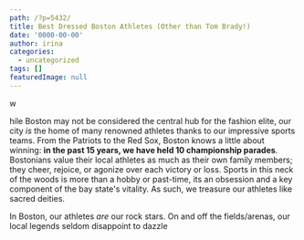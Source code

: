 ```yaml
---
path: /?p=5432/
title: Best Dressed Boston Athletes (Other than Tom Brady!)
date: '0000-00-00'
author: irina
categories:
  - uncategorized
tags: []
featuredImage: null
---
```

w

hile Boston may not be considered the central hub for the fashion elite, our city _is_ the home of many renowned athletes thanks to our impressive sports teams. From the Patriots to the Red Sox, Boston knows a little about winning: **in the past 15 years, we have held 10 championship parades**. Bostonians value their local athletes as much as their own family members; they cheer, rejoice, or agonize over each victory or loss. Sports in this neck of the woods is more than a hobby or past-time, its an obsession and a key component of the bay state's vitality. As such, we treasure our athletes like sacred deities.

In Boston, our athletes _are_ our rock stars. On and off the fields/arenas, our local legends seldom disappoint to dazzle